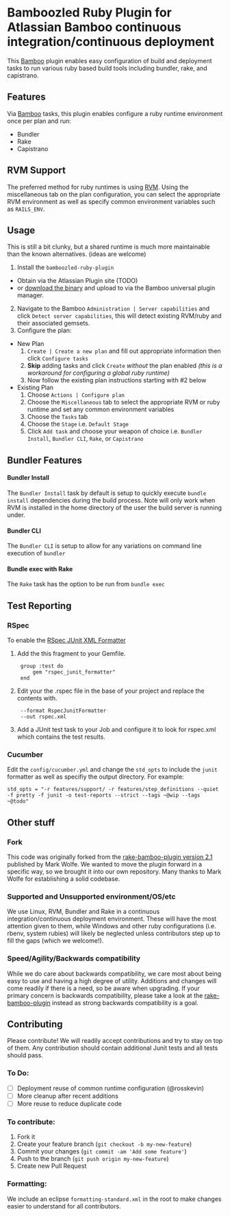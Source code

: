 # Bamboozled Ruby Plugin for Atlassian Bamboo continuous integration/continuous deployment

This [Bamboo](http://www.atlassian.com/software/bamboo/overview) plugin enables easy configuration of build and deployment tasks to run various ruby based build tools including bundler, rake, and capistrano.

## Features
Via [Bamboo](http://www.atlassian.com/software/bamboo/overview) tasks, this plugin enables configure a ruby runtime environment once per plan and run:
* Bundler
* Rake
* Capistrano

## RVM Support
The preferred method for ruby runtimes is using [RVM](http://rvm.io).  Using the miscellaneous tab on the plan configuration, you can select the appropriate RVM environment as well as specify common environment variables such as `RAILS_ENV`.


## Usage
This is still a bit clunky, but a shared runtime is much more maintainable than the known alternatives.  (ideas are welcome)

1. Install the `bamboozled-ruby-plugin`
  * Obtain via the Atlassian Plugin site (TODO)
  * or [download the binary](https://www.dropbox.com/sh/of18yggwwfs7i69/sGDkijyaPW) and upload to via the Bamboo universal plugin manager. 
2. Navigate to the Bamboo `Administration | Server capabilities` and click `Detect server capabilities`, this will detect existing RVM/ruby and their associated gemsets.
3. Configure the plan:
  * New Plan
    1. `Create | Create a new plan` and fill out appropriate information then click `Configure tasks`
    2. **Skip** adding tasks and click `Create` *without* the plan enabled *(this is a workaround for configuring a global ruby runtime)*
    3. Now follow the existing plan instructions starting with #2 below  
  * Existing Plan
    1. Choose `Actions | Configure plan`
    2. Choose the `Miscellaneous` tab to select the appropriate RVM or ruby runtime and set any common environment variables
    3. Choose the `Tasks` tab
    4. Choose the `Stage` i.e. `Default Stage`
    5. Click `Add task` and choose your weapon of choice i.e. `Bundler Install`, `Bundler CLI`, `Rake`, or `Capistrano`

## Bundler Features

#### Bundler Install
The `Bundler Install` task by default is setup to quickly execute `bundle install` dependencies during the build process. Note will only work when RVM is installed in the home directory of the user the build server is running under.

#### Bundler CLI
The `Bundler CLI` is setup to allow for any variations on command line execution of `bundler`

#### Bundle exec with Rake
The `Rake` task has the option to be run from `bundle exec`


## Test Reporting

### RSpec
To enable the [RSpec JUnit XML Formatter](https://github.com/sj26/rspec_junit_formatter)

1. Add the this fragment to your Gemfile.

        group :test do
            gem "rspec_junit_formatter"
        end

2. Edit your the .rspec file in the base of your project and replace the contents with.

        --format RspecJunitFormatter
        --out rspec.xml

3. Add a JUnit test task to your Job and configure it to look for rspec.xml which contains the test results.

### Cucumber
Edit the `config/cucumber.yml` and change the `std_opts` to include the `junit` formatter as well as specifiy the output directory. For example:

	std_opts = "-r features/support/ -r features/step_definitions --quiet -f pretty -f junit -o test-reports --strict --tags ~@wip --tags ~@todo"


## Other stuff

### Fork
This code was originally forked from the [rake-bamboo-plugin version 2.1](https://github.com/wolfeidau/rake-bamboo-plugin) published by Mark Wolfe.  We wanted to move the plugin forward in a specific way, so we brought it into our own repository.  Many thanks to Mark Wolfe for establishing a solid codebase.

### Supported and Unsupported environment/OS/etc
We use Linux, RVM, Bundler and Rake in a continuous integration/continuous deployment environment.  These will have the most attention given to them, while Windows and other ruby configurations (i.e. rbenv, system rubies) will likely be neglected unless contributors step up to fill the gaps (which we welcome!).

### Speed/Agility/Backwards compatibility
While we do care about backwards compatibility, we care most about being easy to use and having a high degree of utility.  Additions and changes will come readily if there is a need, so be aware when upgrading.  If your primary concern is backwards compatibility, please take a look at the [rake-bamboo-plugin](https://github.com/wolfeidau/rake-bamboo-plugin) instead as strong backwards compatibility is a goal. 

## Contributing

Please contribute! We will readily accept contributions and try to stay on top of them.  Any contribution should contain additional Junit tests and all tests should pass.

### To Do:
- [ ] Deployment reuse of common runtime configuration (@rosskevin)
- [ ] More cleanup after recent additions
- [ ] More reuse to reduce duplicate code

### To contribute:

1. Fork it
2. Create your feature branch (`git checkout -b my-new-feature`)
3. Commit your changes (`git commit -am 'Add some feature'`)
4. Push to the branch (`git push origin my-new-feature`)
5. Create new Pull Request

### Formatting:
We include an eclipse `formatting-standard.xml` in the root to make changes easier to understand for all contributors.
